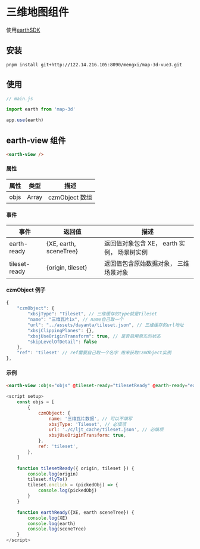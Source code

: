 # 三维地图组件

使用[earthSDK](http://www.earthsdk.com/)

## 安装

```terminal
pnpm install git+http://122.14.216.105:8090/mengxi/map-3d-vue3.git
```

## 使用

```javascript
// main.js

import earth from 'map-3d'

app.use(earth)
```

## earth-view 组件

```html
<earth-view />
```

#### 属性

| 属性 | 类型  | 描述           |
| ---- | ----- | -------------- |
| objs | Array | czmObject 数组 |

#### 事件

| 事件          | 返回值                 | 描述                                        |
| ------------- | ---------------------- | ------------------------------------------- |
| earth-ready   | {XE, earth, sceneTree} | 返回值对象包含 XE， earth 实例， 场景树实例 |
| tileset-ready | {origin, tileset}      | 返回值包含原始数据对象， 三维场景对象       |

#### czmObject 例子

```javascript
{
    "czmObject": {
        "xbsjType": "Tileset", // 三维缓存的type就是Tileset
        "name": "三维瓦片1x", // name自己取一个
        "url": "../assets/dayanta/tileset.json", // 三维缓存的url地址
        "xbsjClippingPlanes": {},
        "xbsjUseOriginTransform": true, // 是否启用原先的状态
        "skipLevelOfDetail": false
    },
    "ref": 'tileset' // ref需要自己取一个名字 用来获取czmObject实例
},
```

#### 示例

```html
<earth-view :objs="objs" @tileset-ready="tilesetReady" @earth-ready="earthReady" />
```

```javascript
<script setup>
    const objs = [
        {
            czmObject: {
                name: '三维瓦片数据', // 可以不填写
                xbsjType: 'Tileset', // 必填项
                url: './c/ljt_cache/tileset.json', // 必填项
                xbsjUseOriginTransform: true,
            },
            ref: 'tileset',
        },
    ]

    function tilesetReady({ origin, tileset }) {
        console.log(origin)
        tileset.flyTo()
        tileset.onclick = (pickedObj) => {
            console.log(pickedObj)
        }
    }

    function earthReady({XE, earth sceneTree}) {
        console.log(XE)
        console.log(earth)
        console.log(sceneTree)
    }
</script>
```
